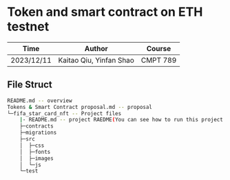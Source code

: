 # Token and smart contract on ETH testnet

| Time       | Author                  | Course   |
| ---------- | ----------------------- | -------- |
| 2023/12/11 | Kaitao Qiu, Yinfan Shao | CMPT 789 |

## File Struct

```bash
README.md -- overview
Tokens & Smart Contract proposal.md -- proposal
└─fifa_star_card_nft -- Project files
	|- README.md -- project RAEDME(You can see how to run this project in this file)
    ├─contracts      
    ├─migrations     
    ├─src            
    │  ├─css         
    │  ├─fonts       
    │  ├─images      
    │  └─js          
    └─test           
```

